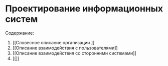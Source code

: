 # Проектирование информационных систем
Содержание:
1. [[Словесное описание организации ]]
2. [[Описание взаимодействия с пользователями]]
3. [[Описание взаимодействия со сторонними системами]]
4. [[]]